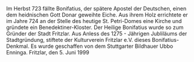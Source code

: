 Im Herbst 723 fällte Bonifatius, der spätere Apostel der Deutschen, einen dem heidnischen Gott Donar geweihte
Eiche. Aus ihrem Holz errichtete er im Jahre 724 an der Stelle des heutige St. Petri-Domes eine Kirche und
gründete ein Benedektiner-Kloster. Der Heilige Bonifatius wurde so zum Gründer der Stadt Fritzlar. Aus Anless des
1275 - Jährigen Jubliläums der Stadtgründung, stiftete der Kulturverein Fritzlar e.V. dieses Bonifatius-Denkmal.
Es wurde geschaffen von dem Stuttgarter Bildhauer Ubbo Enninga. Fritzlar, den 5. Juni 1999
